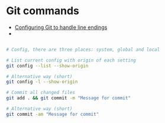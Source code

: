 # Git commands 

* [Configuring Git to handle line endings](https://docs.github.com/en/get-started/getting-started-with-git/configuring-git-to-handle-line-endings)
* 

```bash

# Config, there are three places: system, global and local

# List current config with origin of each setting
git config --list --show-origin 

# Alternative way (short)
git config -l --show-origin

# Commit all changed files 
git add . && git commit -m "Message for commit"

# Alternative way (short)
git commit -am "Message for commit"


```
